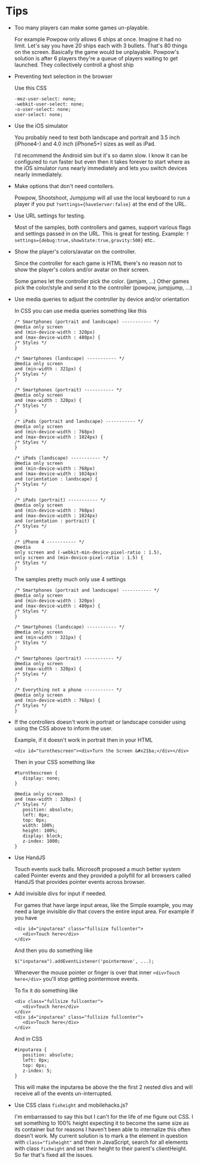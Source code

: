 Tips
====

*   Too many players can make some games un-playable.

    For example Powpow only allows 6 ships at once. Imagine
    it had no limit. Let's say you have 20 ships each with 3
    bullets. That's 80 things on the screen. Basically the
    game would be unplayable. Powpow's solution is after
    6 players they're a queue of players waiting to get
    launched. They collectively controll a ghost ship

*   Preventing text selection in the browser

    Use this CSS

        -moz-user-select: none;
        -webkit-user-select: none;
        -o-user-select: none;
        user-select: none;

*   Use the iOS simulator

    You probably need to test both landscape and portrait
    and 3.5 inch (iPhone4-) and 4.0 inch (iPhone5+) sizes
    as well as iPad.

    I'd recommend the Android sim but it's so damn slow.
    I know it can be configured to run faster but even then
    it takes forever to start where as the iOS simulator
    runs nearly immediately and lets you switch devices
    nearly immediately.

*   Make options that don't need contollers.

    Powpow, Shootshoot, Jumpjump will all use the local
    keyboard to run a player if you put `?settings={haveServer:false}`
    at the end of the URL.

*   Use URL settings for testing.

    Most of the samples, both controllers and games, support
    various flags and settings passed in on the URL. This is great
    for testing. Example: `?settings={debug:true,showState:true,gravity:500}` etc..

*   Show the player's colors/avatar on the controller.

    Since the controller for each game is HTML there's
    no reason not to show the player's colors and/or
    avatar on their screen.

    Some games let the controller pick the color. (jamjam, ...)
    Other games pick the color/style and send it to the controller
    (powpow, jumpjump, ...)

*   Use media queries to adjust the controller by device and/or orientation

    In CSS you can use media queries something like this

        /* Smartphones (portrait and landscape) ----------- */
        @media only screen
        and (min-device-width : 320px)
        and (max-device-width : 480px) {
        /* Styles */
        }

        /* Smartphones (landscape) ----------- */
        @media only screen
        and (min-width : 321px) {
        /* Styles */
        }

        /* Smartphones (portrait) ----------- */
        @media only screen
        and (max-width : 320px) {
        /* Styles */
        }

        /* iPads (portrait and landscape) ----------- */
        @media only screen
        and (min-device-width : 768px)
        and (max-device-width : 1024px) {
        /* Styles */
        }

        /* iPads (landscape) ----------- */
        @media only screen
        and (min-device-width : 768px)
        and (max-device-width : 1024px)
        and (orientation : landscape) {
        /* Styles */
        }

        /* iPads (portrait) ----------- */
        @media only screen
        and (min-device-width : 768px)
        and (max-device-width : 1024px)
        and (orientation : portrait) {
        /* Styles */
        }

        /* iPhone 4 ----------- */
        @media
        only screen and (-webkit-min-device-pixel-ratio : 1.5),
        only screen and (min-device-pixel-ratio : 1.5) {
        /* Styles */
        }

    The samples pretty much only use 4 settings

        /* Smartphones (portrait and landscape) ----------- */
        @media only screen
        and (min-device-width : 320px)
        and (max-device-width : 480px) {
        /* Styles */
        }

        /* Smartphones (landscape) ----------- */
        @media only screen
        and (min-width : 321px) {
        /* Styles */
        }

        /* Smartphones (portrait) ----------- */
        @media only screen
        and (max-width : 320px) {
        /* Styles */
        }

        /* Everything not a phone ----------- */
        @media only screen
        and (min-device-width : 768px) {
        /* Styles */
        }

*   If the controllers doesn't work in portrait or landscape consider using using the CSS above to inform the user.

    Example, if it doesn't work in portrait then in your HTML

        <div id="turnthescreen"><div>Turn the Screen &#x21ba;</div></div>

    Then in your CSS something like

        #turnthescreen {
           display: none;
        }

        @media only screen
        and (max-width : 320px) {
        /* Styles */
           position: absolute;
           left: 0px;
           top: 0px;
           width: 100%;
           height: 100%;
           display: block;
           z-index: 1000;
        }

*   Use HandJS

    Touch events suck balls. Microsoft proposed a much better system
    called Pointer events and they provided a polyfill for all browsers
    called HandJS that provides pointer events across browser.

*   Add invisible divs for input if needed.

    For games that have large input areas, like the Simple example, you may
    need a large invisible div that covers the entire input area. For example
    if you have

        <div id="inputarea" class="fullsize fullcenter">
           <div>Touch here</div>
        </div>

    And then you do something like

        $("inputarea").addEventListener('pointermove', ...);

    Whenever the mouse pointer or finger is over that inner `<div>Touch here</div>` you'll
    stop getting pointermove events.

    To fix it do something like

        <div class="fullsize fullcenter">
           <div>Touch here</div>
        </div>
        <div id="inputarea" class="fullsize fullcenter">
           <div>Touch here</div>
        </div>

    And in CSS

        #inputarea {
           position: absolute;
           left: 0px;
           top: 0px;
           z-index: 5;
        }

    This will make the inputarea be above the the first 2 nested divs and will receive
    all of the events un-interrupted.

*   Use CSS class `fixheight` and mobilehacks.js?

    I'm embarrassed to say this but I can't for the life of me figure out CSS. I set something
    to 100% height expecting it to become the same size as its container but for reasons I haven't
    been able to internalize this often doesn't work. My current solution is to mark a the element
    in question with `class="fixheight"` and then in JavaScript, search for all elements with
    class `fixheight` and set their height to their parent's clientHeight. So far that's fixed
    all the issues.
